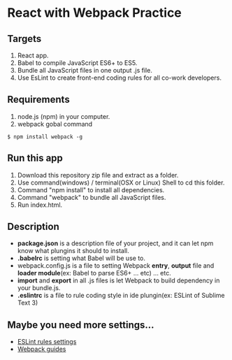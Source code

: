 # React with Webpack Practice

## Targets

1. React app.
2. Babel to compile JavaScript ES6+ to ES5.
3. Bundle all JavaScript files in one output .js file.
4. Use EsLint to create front-end coding rules for all co-work developers.

## Requirements

1. node.js (npm) in your computer.
2. webpack gobal command 

```
$ npm install webpack -g
```

## Run this app

1. Download this repository zip file and extract as a folder.
2. Use command(windows) / terminal(OSX or Linux) Shell to cd this folder.
3. Command "npm install" to install all dependencies.
4. Command "webpack" to bundle all JavaScript files.
5. Run index.html.

## Description

* **package.json** is a description file of your project, and it can let npm know what plungins it should to install.
* **.babelrc** is setting what Babel will be use to.
* webpack.config.js is a file to setting Webpack **entry**, **output** file and **loader module**(ex: Babel to parse ES6+ ... etc) ... etc.
* **import** and **export** in all .js files is let Webpack to build dependency in your bundle.js.
* **.eslintrc** is a file to rule coding style in ide plungin(ex: ESLint of Sublime Text 3)

## Maybe you need more settings...

* [ESLint rules settings](http://eslint.org/docs/rules/)
* [Webpack guides](https://webpack.github.io/docs/)

